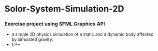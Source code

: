 # Solor-System-Simulation-2D

### Exercise project using SFML Graphics API 
- a simple 2D physics simulation of a static and a dynamic body affected by simulated gravity.  
- C++ 
